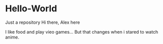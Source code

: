 # Hello-World
Just a repository 
Hi there, Alex here

I like food and play vieo games... But that changes when i stared to watch anime. 

